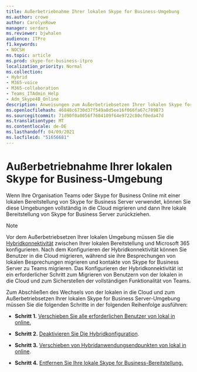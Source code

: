 ```yaml
---
title: Außerbetriebnahme Ihrer lokalen Skype for Business-Umgebung
ms.author: crowe
author: CarolynRowe
manager: serdars
ms.reviewer: bjwhalen
audience: ITPro
f1.keywords:
- NOCSH
ms.topic: article
ms.prod: skype-for-business-itpro
localization_priority: Normal
ms.collection:
- Hybrid
- M365-voice
- M365-collaboration
- Teams_ITAdmin_Help
- Adm_Skype4B_Online
description: Anweisungen zum Außerbetriebsetzen Ihrer lokalen Skype for Business-Umgebung.
ms.openlocfilehash: 46848c6730d37f549a8d5ee16f066fa67c789873
ms.sourcegitcommit: 71d90f0a0056f7604109f64e9722c80cf0eda47d
ms.translationtype: MT
ms.contentlocale: de-DE
ms.lasthandoff: 04/09/2021
ms.locfileid: "51656681"
---
```

# <a name="decommission-your-on-premises-skype-for-business-environment"></a>Außerbetriebnahme Ihrer lokalen Skype for Business-Umgebung

Wenn Ihre Organisation Teams oder Skype for Business Online mit einer lokalen Bereitstellung von Skype for Business Server verwendet, können Sie diese Umgebungen vollständig in die Cloud migrieren und dann Ihre lokale Bereitstellung von Skype for Business Server zurückziehen. 

> [!NOTE]
> Vor dem Außerbetriebsetzen Ihrer lokalen Umgebung müssen Sie die [Hybridkonnektivität](configure-hybrid-connectivity.md) zwischen Ihrer lokalen Bereitstellung und Microsoft 365 konfigurieren. Nach dem Konfigurieren der Hybridkonnektivität können Sie Benutzer in die Cloud migrieren, während sie ihre Besprechungen von lokalen Besprechungen migrieren und kontakte von Skype for Business Server zu Teams migrieren. Das Konfigurieren der Hybridkonnektivität ist ein erforderlicher Schritt zum Migrieren von Benutzern von der lokalen in die Cloud und zum Sicherstellen der vollständigen Funktionalität von Teams.

Zum Abschließen des Wechsels von der lokalen in die Cloud und zum Außerbetriebsetzen Ihrer lokalen Skype for Business Server-Umgebung müssen Sie die folgenden Schritte in der folgenden Reihenfolge ausführen:

- **Schritt 1.** [Verschieben Sie alle erforderlichen Benutzer von lokal in online.](decommission-move-on-prem-users.md)

- **Schritt 2.** [Deaktivieren Sie Die Hybridkonfiguration](cloud-consolidation-disabling-hybrid.md).

- **Schritt 3.** [Verschieben von Hybridanwendungsendpunkten von lokal in online](decommission-move-on-prem-endpoints.md).

- **Schritt 4.** [Entfernen Sie Ihre lokale Skype for Business-Bereitstellung.](decommission-remove-on-prem.md)

